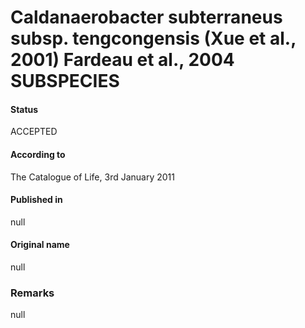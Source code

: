 # Caldanaerobacter subterraneus subsp. tengcongensis (Xue et al., 2001) Fardeau et al., 2004 SUBSPECIES

#### Status
ACCEPTED

#### According to
The Catalogue of Life, 3rd January 2011

#### Published in
null

#### Original name
null

### Remarks
null